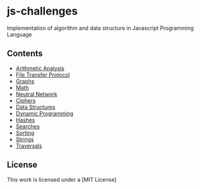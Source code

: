# js-challenges

Implementation of algorithm and data structure in Javascript Programming Language

## Contents

- [Arithmetic Analysis]()
- [File Transfer Protocol]()
- [Graphs]()
- [Math]()
- [Neutral Network]()
- [Ciphers]()
- [Data Structures]()
- [Dynamic Programming]()
- [Hashes]()
- [Searches]()
- [Sorting]()
- [Strings]()
- [Traversals]()

## License

This work is licensed under a [MIT License]
